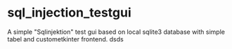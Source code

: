 # sql_injection_testgui
A simple "Sqlinjektion" test gui based on local sqlite3 database with simple tabel and custometkinter frontend.
dsds
